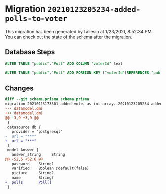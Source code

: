 # Migration `20210123205234-added-polls-to-voter`

This migration has been generated by Taliesin at 1/23/2021, 8:52:34 PM.
You can check out the [state of the schema](./schema.prisma) after the migration.

## Database Steps

```sql
ALTER TABLE "public"."Poll" ADD COLUMN "voterId" text   

ALTER TABLE "public"."Poll" ADD FOREIGN KEY ("voterId")REFERENCES "public"."Voter"("id") ON DELETE SET NULL ON UPDATE CASCADE
```

## Changes

```diff
diff --git schema.prisma schema.prisma
migration 20210123173301-added-votes-as-int-array..20210123205234-added-polls-to-voter
--- datamodel.dml
+++ datamodel.dml
@@ -3,9 +3,9 @@
 }
 datasource db {
   provider = "postgresql"
-  url = "***"
+  url = "***"
 }
 model Answer {
   answer_string     String
@@ -52,5 +52,6 @@
   password    String?
   varified    Boolean @default(false)
   picture     String?
   name        String?
+  polls       Poll[]
 }
```


